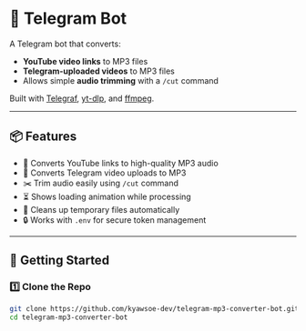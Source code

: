 # 🎵 Telegram Bot

A Telegram bot that converts:

- **YouTube video links** to MP3 files
- **Telegram-uploaded videos** to MP3 files
- Allows simple **audio trimming** with a `/cut` command

Built with [Telegraf](https://telegraf.js.org/), [yt-dlp](https://github.com/yt-dlp/yt-dlp), and [ffmpeg](https://ffmpeg.org/).

---

## 📦 Features

- 🎥 Converts YouTube links to high-quality MP3 audio
- 📂 Converts Telegram video uploads to MP3
- ✂️ Trim audio easily using `/cut` command
- ⏳ Shows loading animation while processing
- 🧹 Cleans up temporary files automatically
- 🔒 Works with `.env` for secure token management

---

## 🚀 Getting Started

### 1️⃣ Clone the Repo

```bash
git clone https://github.com/kyawsoe-dev/telegram-mp3-converter-bot.git
cd telegram-mp3-converter-bot
```
